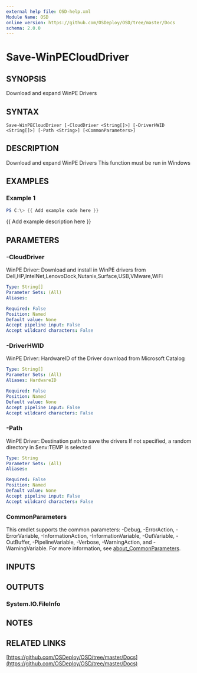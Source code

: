 ```yaml
---
external help file: OSD-help.xml
Module Name: OSD
online version: https://github.com/OSDeploy/OSD/tree/master/Docs
schema: 2.0.0
---
```


# Save-WinPECloudDriver

## SYNOPSIS
Download and expand WinPE Drivers

## SYNTAX

```
Save-WinPECloudDriver [-CloudDriver <String[]>] [-DriverHWID <String[]>] [-Path <String>] [<CommonParameters>]
```

## DESCRIPTION
Download and expand WinPE Drivers
This function must be run in Windows

## EXAMPLES

### Example 1
```powershell
PS C:\> {{ Add example code here }}
```

{{ Add example description here }}

## PARAMETERS

### -CloudDriver
WinPE Driver: Download and install in WinPE drivers from Dell,HP,IntelNet,LenovoDock,Nutanix,Surface,USB,VMware,WiFi

```yaml
Type: String[]
Parameter Sets: (All)
Aliases:

Required: False
Position: Named
Default value: None
Accept pipeline input: False
Accept wildcard characters: False
```

### -DriverHWID
WinPE Driver: HardwareID of the Driver download from Microsoft Catalog

```yaml
Type: String[]
Parameter Sets: (All)
Aliases: HardwareID

Required: False
Position: Named
Default value: None
Accept pipeline input: False
Accept wildcard characters: False
```

### -Path
WinPE Driver: Destination path to save the drivers
If not specified, a random directory in $env:TEMP is selected

```yaml
Type: String
Parameter Sets: (All)
Aliases:

Required: False
Position: Named
Default value: None
Accept pipeline input: False
Accept wildcard characters: False
```

### CommonParameters
This cmdlet supports the common parameters: -Debug, -ErrorAction, -ErrorVariable, -InformationAction, -InformationVariable, -OutVariable, -OutBuffer, -PipelineVariable, -Verbose, -WarningAction, and -WarningVariable. For more information, see [about_CommonParameters](http://go.microsoft.com/fwlink/?LinkID=113216).

## INPUTS

## OUTPUTS

### System.IO.FileInfo
## NOTES

## RELATED LINKS

[https://github.com/OSDeploy/OSD/tree/master/Docs](https://github.com/OSDeploy/OSD/tree/master/Docs)

